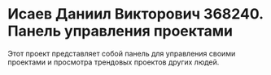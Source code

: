 # Исаев Даниил Викторович 368240. Панель управления проектами

Этот проект представляет собой панель для управления своими проектами и просмотра трендовых проектов других людей.

